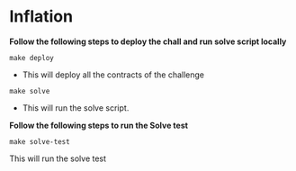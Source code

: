 # Inflation

**Follow the following steps to deploy the chall and run solve script locally**

```shell
make deploy
```

- This will deploy all the contracts of the challenge

```shell
make solve
```

- This will run the solve script. 

**Follow the following steps to run the Solve test**

```shell
make solve-test
```
This will run the solve test


